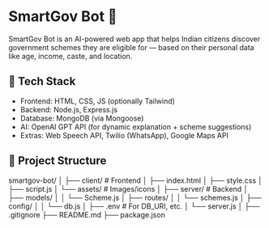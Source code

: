 # SmartGov Bot 🚀

SmartGov Bot is an AI-powered web app that helps Indian citizens discover government schemes they are eligible for — based on their personal data like age, income, caste, and location.

## 🔧 Tech Stack
- Frontend: HTML, CSS, JS (optionally Tailwind)
- Backend: Node.js, Express.js
- Database: MongoDB (via Mongoose)
- AI: OpenAI GPT API (for dynamic explanation + scheme suggestions)
- Extras: Web Speech API, Twilio (WhatsApp), Google Maps API

## 📁 Project Structure
smartgov-bot/
│
├── client/                  # Frontend
│   ├── index.html
│   ├── style.css
│   ├── script.js
│   └── assets/              # Images/icons
│
├── server/                  # Backend
│   ├── models/
│   │   └── Scheme.js
│   ├── routes/
│   │   └── schemes.js
│   ├── config/
│   │   └── db.js
│   ├── .env                 # For DB_URI, etc.
│   └── server.js
│
├── .gitignore
├── README.md
├── package.json
